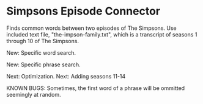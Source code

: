 # Simpsons Episode Connector
Finds common words between two episodes of The Simpsons.
Use included text file, "the-impson-family.txt", which is a transcript of seasons 1 through 10 of The Simpsons.

New: Specific word search.

New: Specific phrase search.

Next: Optimization.
Next: Adding seasons 11-14

KNOWN BUGS: Sometimes, the first word of a phrase will be ommitted seemingly at random.
